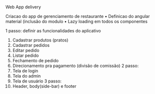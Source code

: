 Web App delivery

Criacao do app de gerenciamento de restaurante
•	Definicao do angular material (inclusão do modulo
•	Lazy loading em todos os componentes

1 passo: definir as funcionalidades do aplicativo
1.	Cadastrar produtos (pratos)
2.	Cadastrar pedidos
3.	Editar pedido
4.	Listar pedido
5.	Fechamento de pedido
6.	Direcionamento pra pagamento (divisão de comissão)
2 passo:
1.	Tela de login
2.	Tela do admin 
3.	Tela de usuário
3 passo:
1.	Header, body(side-bar) e footer

